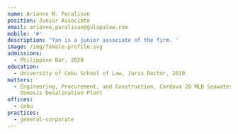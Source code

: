 ```yaml
---
name: Arianne N. Paralisan
position: Junior Associate
email: arianne.paralisan@gulapalaw.com
mobile: '#'
description: 'Yan is a junior associate of the firm. '
image: /img/female-profile.svg
admissions:
  - Philippine Bar, 2020
education:
  - University of Cebu School of Law, Juris Doctor, 2019
matters:
  - Engineering, Procurement, and Construction, Cordova 20 MLD Seawater Reverse
    Osmosis Desalination Plant
offices:
  - cebu
practices:
  - general-corporate
---
```

